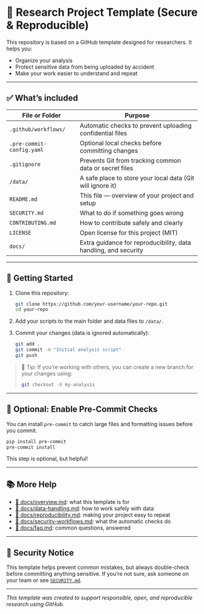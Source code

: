 
# 🧪 Research Project Template (Secure & Reproducible)

This repository is based on a GitHub template designed for researchers. It helps you:

- Organize your analysis
- Protect sensitive data from being uploaded by accident
- Make your work easier to understand and repeat

---

## ✅ What’s included

| File or Folder         | Purpose                                                   |
|------------------------|-----------------------------------------------------------|
| `.github/workflows/`   | Automatic checks to prevent uploading confidential files |
| `.pre-commit-config.yaml` | Optional local checks before committing changes        |
| `.gitignore`           | Prevents Git from tracking common data or secret files    |
| `/data/`               | A safe place to store your local data (Git will ignore it)|
| `README.md`            | This file — overview of your project and setup            |
| `SECURITY.md`          | What to do if something goes wrong                        |
| `CONTRIBUTING.md`      | How to contribute safely and clearly                      |
| `LICENSE`              | Open license for this project (MIT)                       |
| `docs/`                | Extra guidance for reproducibility, data handling, and security |

---

## 🚀 Getting Started

1. Clone this repository:
   ```bash
   git clone https://github.com/your-username/your-repo.git
   cd your-repo
   ```

2. Add your scripts to the main folder and data files to `/data/`.

3. Commit your changes (data is ignored automatically):
   ```bash
   git add .
   git commit -m "Initial analysis script"
   git push
   ```

> 🧠 Tip: If you’re working with others, you can create a new branch for your changes using:
> ```bash
> git checkout -b my-analysis
> ```

---

## 🧪 Optional: Enable Pre-Commit Checks

You can install `pre-commit` to catch large files and formatting issues before you commit.

```bash
pip install pre-commit
pre-commit install
```

This step is optional, but helpful!

---

## 📚 More Help

- [📁 docs/overview.md](docs/overview.md): what this template is for
- [📁 docs/data-handling.md](docs/data-handling.md): how to work safely with data
- [📁 docs/reproducibility.md](docs/reproducibility.md): making your project easy to repeat
- [📁 docs/security-workflows.md](docs/security-workflows.md): what the automatic checks do
- [📁 docs/faq.md](docs/faq.md): common questions, answered

---

## 🔐 Security Notice

This template helps prevent common mistakes, but always double-check before committing anything sensitive.
If you’re not sure, ask someone on your team or see [`SECURITY.md`](SECURITY.md).

---

_This template was created to support responsible, open, and reproducible research using GitHub._
